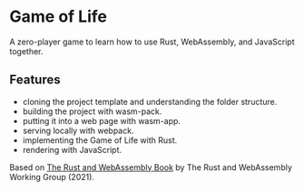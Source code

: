 # Game of Life

A zero-player game to learn how to use Rust, WebAssembly, and JavaScript together.

## Features

- cloning the project template and understanding the folder structure.
- building the project with wasm-pack.
- putting it into a web page with wasm-app.
- serving locally with webpack.
- implementing the Game of Life with Rust.
- rendering with JavaScript.

Based on [The Rust and WebAssembly Book](https://rustwasm.github.io/docs/book/) by The Rust and WebAssembly Working Group (2021).